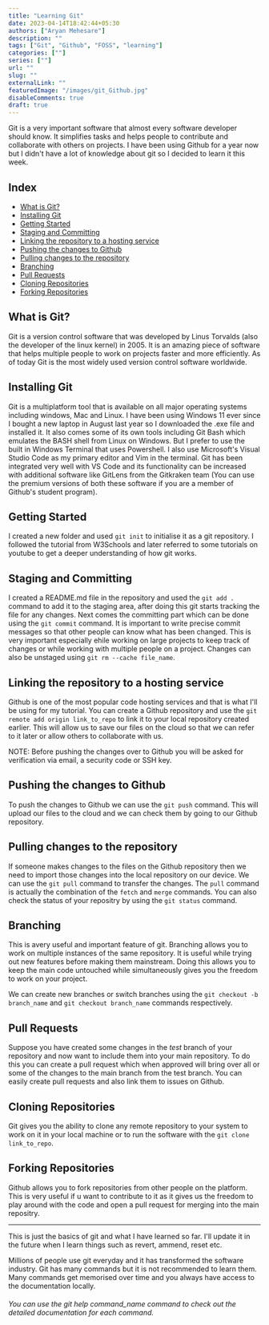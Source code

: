 ```yaml
---
title: "Learning Git"
date: 2023-04-14T18:42:44+05:30
authors: ["Aryan Mehesare"]
description: ""
tags: ["Git", "Github", "FOSS", "learning"]
categories: [""]
series: [""]
url: ""
slug: ""
externalLink: ""
featuredImage: "/images/git_Github.jpg"
disableComments: true
draft: true
---
```


Git is a very important software that almost every software developer should know. It simplifies tasks and helps people to contribute and collaborate with others on projects. I have been using Github for a year now but I didn't have a lot of knowledge about git so I decided to learn it this week.

<h2>Index</h2>

- [What is Git?](#what-is-git)
- [Installing Git](#installing-git)
- [Getting Started](#getting-started)
- [Staging and Committing](#staging-and-committing)
- [Linking the repository to a hosting service](#linking-the-repository-to-a-hosting-service)
- [Pushing the changes to Github](#pushing-the-changes-to-github)
- [Pulling changes to the repository](#pulling-changes-to-the-repository)
- [Branching](#branching)
- [Pull Requests](#pull-requests)
- [Cloning Repositories](#cloning-repositories)
- [Forking Repositories](#forking-repositories)

## What is Git?

Git is a version control software that was developed by Linus Torvalds (also the developer of the linux kernel) in 2005. It is an amazing piece of software that helps multiple people to work on projects faster and more efficiently. As of today Git is the most widely used version control software worldwide.

## Installing Git

Git is a multiplatform tool that is available on all major operating systems including windows, Mac and Linux. I have been using Windows 11 ever since I bought a new laptop in August last year so I downloaded the .exe file and installed it. It also comes some of its own tools including Git Bash which emulates the BASH shell from Linux on Windows. But I prefer to use the built in Windows Terminal that uses Powershell. I also use Microsoft's Visual Studio Code as my primary editor and Vim in the terminal. Git has been integrated very well with VS Code and its functionality can be increased with additional software like GitLens from the Gitkraken team (You can use the premium versions of both these software if you are a member of Github's student program).

## Getting Started

I created a new folder and used `git init` to initialise it as a git repository. I followed the tutorial from W3Schools and later referred to some tutorials on youtube to get a deeper understanding of how git works.

## Staging and Committing

I created a README.md file in the repository and used the `git add .` command to add it to the staging area, after doing this git starts tracking the file for any changes. Next comes the committing part which can be done using the `git commit` command. It is important to write precise commit messages so that other people can know what has been changed. This is very important especially ehile working on large projects to keep track of changes or while working with multiple people on a project.
Changes can also be unstaged using `git rm --cache file_name`.

## Linking the repository to a hosting service

Github is one of the most popular code hosting services and that is what I'll be using for my tutorial. You can create a Github repository and use the `git remote add origin link_to_repo` to link it to your local repository created earlier. This will allow us to save our files on the cloud so that we can refer to it later or allow others to collaborate with us.

NOTE: Before pushing the changes over to Github you will be asked for verification via email, a security code or SSH key.

## Pushing the changes to Github

To push the changes to Github we can use the `git push` command. This will upload our files to the cloud and we can check them by going to our Github repository.

## Pulling changes to the repository

If someone makes changes to the files on the Github repository then we need to import those changes into the local repository on our device. We can use the `git pull` command to transfer the changes. The `pull` command is actually the combination of the `fetch` and `merge` commands. You can also check the status of your repositry by using the `git status` command.

## Branching

This is avery useful and important feature of git. Branching allows you to work on multiple instances of the same repository. It is useful while trying out new features before making them mainstream. Doing this allows you to keep the main code untouched while simultaneously gives you the freedom to work on your project.

We can create new branches or switch branches using the `git checkout -b branch_name` and `git checkout branch_name` commands respectively.

## Pull Requests

Suppose you have created some changes in the _test_ branch of your repository and now want to include them into your main repository. To do this you can create a pull request which when approved will bring over all or some of the changes to the main branch from the test branch. You can easily create pull requests and also link them to issues on Github.

## Cloning Repositories

Git gives you the ability to clone any remote repository to your system to work on it in your local machine or to run the software with the `git clone link_to_repo`.

## Forking Repositories

Github allows you to fork repositories from other people on the platform. This is very useful if u want to contribute to it as it gives us the freedom to play around with the code and open a pull request for merging into the main repositry.

---

This is just the basics of git and what I have learned so far. I'll update it in the future when I learn things such as revert, ammend, reset etc.

Millions of people use git everyday and it has transformed the software industry. Git has many commands but it is not recommended to learn them. Many commands get memorised over time and you always have access to the documentation locally.

<h6> You can use the <i>git help command_name</i> command to check out the detailed documentation for each command. <h4>
